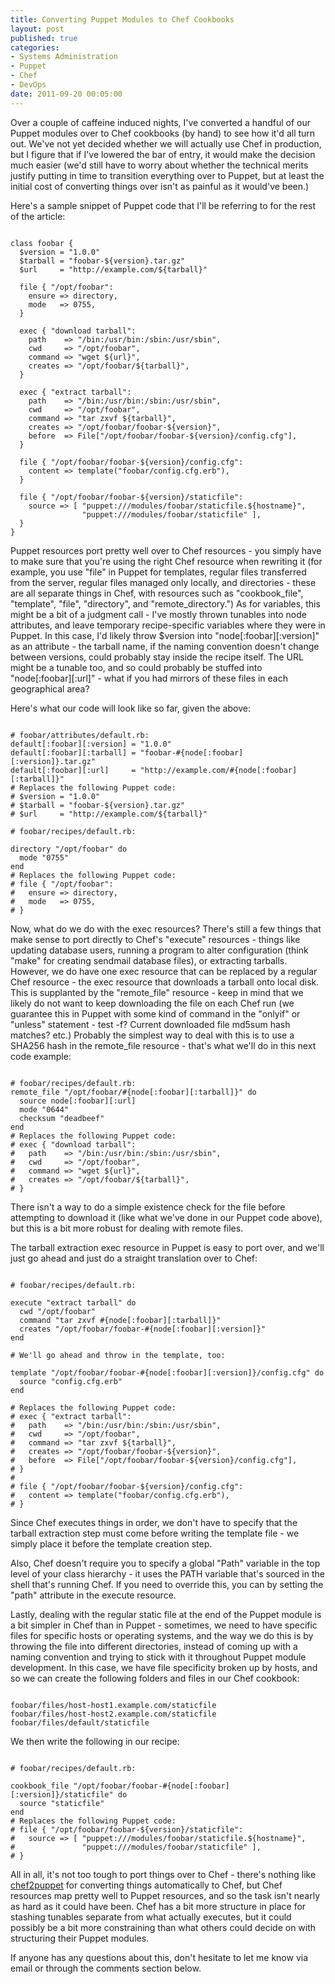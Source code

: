 ```yaml
---
title: Converting Puppet Modules to Chef Cookbooks
layout: post
published: true
categories:
- Systems Administration
- Puppet
- Chef
- DevOps
date: 2011-09-20 00:05:00
---
```


Over a couple of caffeine induced nights, I've converted a handful of our
Puppet modules over to Chef cookbooks (by hand) to see how it'd all turn out.
We've not yet decided whether we will actually use Chef in production, but I
figure that if I've lowered the bar of entry, it would make the decision much
easier (we'd still have to worry about whether the technical merits justify
putting in time to transition everything over to Puppet, but at least the
initial cost of converting things over isn't as painful as it would've been.)

Here's a sample snippet of Puppet code that I'll be referring to for the rest
of the article:

<pre><code>
class foobar {
  $version = "1.0.0"
  $tarball = "foobar-${version}.tar.gz"
  $url     = "http://example.com/${tarball}"

  file { "/opt/foobar":
    ensure => directory,
    mode   => 0755,
  }

  exec { "download tarball":
    path    => "/bin:/usr/bin:/sbin:/usr/sbin",
    cwd     => "/opt/foobar",
    command => "wget ${url}",
    creates => "/opt/foobar/${tarball}",
  }

  exec { "extract tarball":
    path    => "/bin:/usr/bin:/sbin:/usr/sbin",
    cwd     => "/opt/foobar",
    command => "tar zxvf ${tarball}",
    creates => "/opt/foobar/foobar-${version}",
    before  => File["/opt/foobar/foobar-${version}/config.cfg"],
  }

  file { "/opt/foobar/foobar-${version}/config.cfg":
    content => template("foobar/config.cfg.erb"),
  }

  file { "/opt/foobar/foobar-${version}/staticfile":
    source => [ "puppet:///modules/foobar/staticfile.${hostname}",
                "puppet:///modules/foobar/staticfile" ],
  }
}
</code></pre>

Puppet resources port pretty well over to Chef resources - you simply have to
make sure that you're using the right Chef resource when rewriting it (for
example, you use "file" in Puppet for templates, regular files transferred from
the server, regular files managed only locally, and directories - these are all
separate things in Chef, with resources such as "cookbook_file", "template",
"file", "directory", and "remote_directory.")  As for variables, this might be
a bit of a judgment call - I've mostly thrown tunables into node attributes,
and leave temporary recipe-specific variables where they were in Puppet.  In
this case, I'd likely throw $version into "node[:foobar][:version]" as an
attribute - the tarball name, if the naming convention doesn't change between
versions, could probably stay inside the recipe itself.  The URL might be a
tunable too, and so could probably be stuffed into "node[:foobar][:url]" - what
if you had mirrors of these files in each geographical area?

Here's what our code will look like so far, given the above:

<pre><code>
# foobar/attributes/default.rb:
default[:foobar][:version] = "1.0.0"
default[:foobar][:tarball] = "foobar-#{node[:foobar][:version]}.tar.gz"
default[:foobar][:url]     = "http://example.com/#{node[:foobar][:tarball]}"
# Replaces the following Puppet code:
# $version = "1.0.0"
# $tarball = "foobar-${version}.tar.gz"
# $url     = "http://example.com/${tarball}"

# foobar/recipes/default.rb:

directory "/opt/foobar" do
  mode "0755"
end
# Replaces the following Puppet code:
# file { "/opt/foobar":
#   ensure => directory,
#   mode   => 0755,
# }
</code></pre>

Now, what do we do with the exec resources?  There's still a few things that
make sense to port directly to Chef's "execute" resources - things like
updating database users, running a program to alter configuration (think "make"
for creating sendmail database files), or extracting tarballs.  However, we do
have one exec resource that can be replaced by a regular Chef resource - the
exec resource that downloads a tarball onto local disk.  This is supplanted by
the "remote_file" resource - keep in mind that we likely do not want to keep
downloading the file on each Chef run (we guarantee this in Puppet with some
kind of command in the "onlyif" or "unless" statement - test -f? Current
downloaded file md5sum hash matches? etc.)  Probably the simplest way to deal
with this is to use a SHA256 hash in the remote_file resource - that's what
we'll do in this next code example:

<pre><code>
# foobar/recipes/default.rb:
remote_file "/opt/foobar/#{node[:foobar][:tarball]}" do
  source node[:foobar][:url]
  mode "0644"
  checksum "deadbeef"
end
# Replaces the following Puppet code:
# exec { "download tarball":
#   path    => "/bin:/usr/bin:/sbin:/usr/sbin",
#   cwd     => "/opt/foobar",
#   command => "wget ${url}",
#   creates => "/opt/foobar/${tarball}",
# }
</code></pre>

There isn't a way to do a simple existence check for the file before attempting
to download it (like what we've done in our Puppet code above), but this is a
bit more robust for dealing with remote files.

The tarball extraction exec resource in Puppet is easy to port over, and we'll
just go ahead and just do a straight translation over to Chef:

<pre><code>
# foobar/recipes/default.rb:

execute "extract tarball" do
  cwd "/opt/foobar"
  command "tar zxvf #{node[:foobar][:tarball]}"
  creates "/opt/foobar/foobar-#{node[:foobar][:version]}"
end

# We'll go ahead and throw in the template, too:

template "/opt/foobar/foobar-#{node[:foobar][:version]}/config.cfg" do
  source "config.cfg.erb"
end

# Replaces the following Puppet code:
# exec { "extract tarball":
#   path    => "/bin:/usr/bin:/sbin:/usr/sbin",
#   cwd     => "/opt/foobar",
#   command => "tar zxvf ${tarball}",
#   creates => "/opt/foobar/foobar-${version}",
#   before  => File["/opt/foobar/foobar-${version}/config.cfg"],
# }
#
# file { "/opt/foobar/foobar-${version}/config.cfg":
#   content => template("foobar/config.cfg.erb"),
# }
</code></pre>

Since Chef executes things in order, we don't have to specify that the tarball
extraction step must come before writing the template file - we simply place it
before the template creation step.

Also, Chef doesn't require you to specify a global "Path" variable in the top
level of your class hierarchy - it uses the PATH variable that's sourced in the
shell that's running Chef.  If you need to override this, you can by setting
the "path" attribute in the execute resource.

Lastly, dealing with the regular static file at the end of the Puppet module is
a bit simpler in Chef than in Puppet - sometimes, we need to have specific
files for specific hosts or operating systems, and the way we do this is by
throwing the file into different directories, instead of coming up with a
naming convention and trying to stick with it throughout Puppet module
development.  In this case, we have file specificity broken up by hosts,
and so we can create the following folders and files in our Chef cookbook:

<pre><code>
foobar/files/host-host1.example.com/staticfile
foobar/files/host-host2.example.com/staticfile
foobar/files/default/staticfile
</code></pre>

We then write the following in our recipe:

<pre><code>
# foobar/recipes/default.rb:

cookbook_file "/opt/foobar/foobar-#{node[:foobar][:version]}/staticfile" do
  source "staticfile"
end
# Replaces the following Puppet code:
# file { "/opt/foobar/foobar-${version}/staticfile":
#   source => [ "puppet:///modules/foobar/staticfile.${hostname}",
#               "puppet:///modules/foobar/staticfile" ],
# }
</code></pre>

All in all, it's not too tough to port things over to Chef - there's nothing
like [chef2puppet](https://github.com/relistan/chef2puppet) for converting
things automatically to Chef, but Chef resources map pretty well to Puppet
resources, and so the task isn't nearly as hard as it could have been.  Chef
has a bit more structure in place for stashing tunables separate from what
actually executes, but it could possibly be a bit more constraining than what
others could decide on with structuring their Puppet modules.

If anyone has any questions about this, don't hesitate to let me know via email
or through the comments section below.
